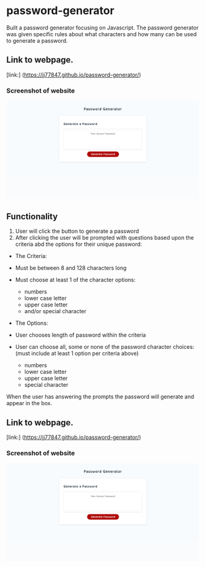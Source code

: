 # password-generator

Built a password generator focusing on Javascript. The password generator was given specific rules about what characters and how many can be used to generate a password.

## Link to webpage.

[link:] (https://jj77847.github.io/password-generator/)

### Screenshot of website

![website](assets/images/password-generator-screenshot.png)

## Functionality

1. User will click the button to generate a password
2. After clicking the user will be prompted with questions based upon the criteria abd the options for their unique password:

- The Criteria:
- Must be between 8 and 128 characters long
- Must choose at least 1 of the character options:

  - numbers
  - lower case letter
  - upper case letter
  - and/or special character

- The Options:
- User chooses length of password within the criteria
- User can choose all, some or none of the password character choices: (must include at least 1 option per criteria above)
  - numbers
  - lower case letter
  - upper case letter
  - special character

When the user has answering the prompts the password will generate and appear in the box.

## Link to webpage.

[link:] (https://jj77847.github.io/password-generator/)

### Screenshot of website

![website](assets/images/password-generator-screenshot.png)
